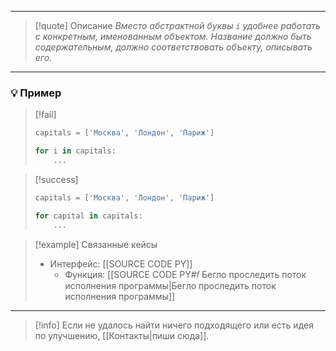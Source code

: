 ***

>[!quote] Описание
_Вместо абстрактной буквы `i` удобнее работать с конкретным, именованным объектом.
Название должно быть содержательным, должно соответствовать объекту, описывать его._

***
### 💡 Пример

> [!fail]
> ```python
> capitals = ['Москва', 'Лондон', 'Париж']
> 
> for i in capitals:
>     ...
> ```

> [!success]
> ```python
> capitals = ['Москва', 'Лондон', 'Париж']
> 
> for capital in capitals:
>     ...
> ```

> [!example] Связанные кейсы
>- Интерфейс: [[SOURCE CODE PY]]
>	- Функция: [[SOURCE CODE PY#𝑓 Бегло проследить поток исполнения программы|Бегло проследить поток исполнения программы]]

***

> [!info]
> Если не удалось найти ничего подходящего или есть идея по улучшению, [[Контакты|пиши сюда]].
